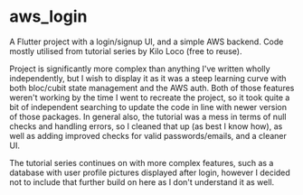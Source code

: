 # aws_login

A Flutter project with a login/signup UI, and a simple AWS backend.
Code mostly utilised from tutorial series by Kilo Loco (free to reuse).

Project is significantly more complex than anything I've written wholly independently, but I wish to display it as it was a steep learning curve with both bloc/cubit state management and the AWS auth. Both of those features weren't working by the time I went to recreate the project, so it took quite a bit of independent searching to update the code in line with newer version of those packages. In general also, the tutorial was a mess in terms of null checks and handling errors, so I cleaned that up (as best I know how), as well as adding improved checks for valid passwords/emails, and a cleaner UI. 

The tutorial series continues on with more complex features, such as a database with user profile pictures displayed after login, however I decided not to include that further build on here as I don't understand it as well. 
